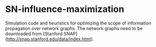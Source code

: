 # SN-influence-maximization
Simulation code and heuristics for optimizing the scope of information propagation over network graphs. 
The network graphs need to be downloaded from [Stanford SNAP] (http://snap.stanford.edu/data/index.html).
